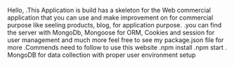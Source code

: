Hello,
.This Application is build has a skeleton for the Web commercial application that you can use and make improvement on for commercial purpose like seeling products, blog, for application purpose.
.you can find the server with MongoDb, Mongoose for ORM, Cookies and session for user management
and much more feel free to see my package.json file for more
.Commends need to follow to use this website
.npm install
.npm start
. MongoDB for data collection with proper user environment setup
